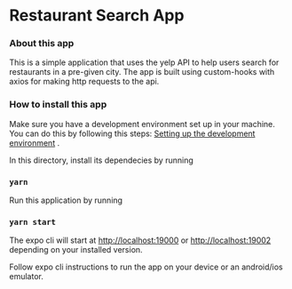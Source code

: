# Restaurant Search App

### About this app

This is a simple application that uses the yelp API to help users search for restaurants in a pre-given city. The app is built using custom-hooks with axios for making http requests to the api.

### How to install this app

Make sure you have a development environment set up in your machine. You can do this by following this steps: [Setting up the development environment](https://reactnative.dev/docs/environment-setup) . <br/>

In this directory, install its dependecies by running

### `yarn`

Run this application by running

### `yarn start`

The expo cli will start at [http://localhost:19000](http://localhost:19000) or [http://localhost:19002](http://localhost:19002) depending on your installed version.

Follow expo cli instructions to run the app on your device or an android/ios emulator.
